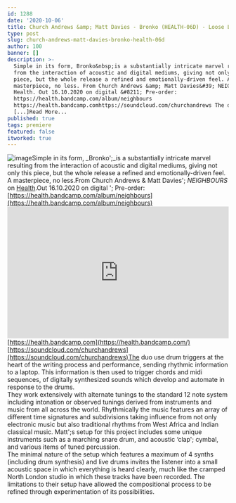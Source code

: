 ```yaml
---
id: 1288
date: '2020-10-06'
title: Church Andrews &amp; Matt Davies - Bronko (HEALTH-06D) - Loose Lips
type: post
slug: church-andrews-matt-davies-bronko-health-06d
author: 100
banner: []
description: >-
  Simple in its form, Bronko&nbsp;is a substantially intricate marvel resulting
  from the interaction of acoustic and digital mediums, giving not only this
  piece, but the whole release a refined and emotionally-driven feel. A
  masterpiece, no less. From Church Andrews &amp; Matt Davies&#39; NEIGHBOURS on
  Health. Out 16.10.2020 on digital &#8211; Pre-order:
  https://health.bandcamp.com/album/neighbours
  https://health.bandcamp.comhttps://soundcloud.com/churchandrews The duo
  [...]Read More...
published: true
tags: premiere
featured: false
itworked: true
---
```

![image](../undefined)Simple in its form, _Bronko';_is a substantially intricate marvel resulting from the interaction of acoustic and digital mediums, giving not only this piece, but the whole release a refined and emotionally-driven feel. A masterpiece, no less.From Church Andrews & Matt Davies'; _NEIGHBOURS_ on [Health](https://health.bandcamp.com/).Out 16.10.2020 on digital '; Pre-order: [https://health.bandcamp.com/album/neighbours](https://health.bandcamp.com/album/neighbours)<iframe width='100%' height='300' scrolling='no' frameborder='no' allow='autoplay' src='https://w.soundcloud.com/player/?url=https%3A//api.soundcloud.com/tracks/905752831&color=%23ff5500&auto_play=false&hide_related=false&show_comments=true&show_user=true&show_reposts=false&show_teaser=true'></iframe>[](https://soundcloud.com/churchandrews)[https://health.bandcamp.com](https://health.bandcamp.com/)  
[https://soundcloud.com/churchandrews](https://soundcloud.com/churchandrews)The duo use drum triggers at the heart of the writing process and performance, sending rhythmic information to a laptop. This information is then used to trigger chords and midi sequences, of digitally synthesized sounds which develop and automate in response to the drums.  
They work extensively with alternate tunings to the standard 12 note system including intonation or observed tunings derived from instruments and music from all across the world. Rhythmically the music features an array of different time signatures and subdivisions taking influence from not only electronic music but also traditional rhythms from West Africa and Indian classical music. Matt';s setup for this project includes some unique instruments such as a marching snare drum, and acoustic ‘clap'; cymbal, and various items of tuned percussion.  
The minimal nature of the setup which features a maximum of 4 synths (including drum synthesis) and live drums invites the listener into a small acoustic space in which everything is heard clearly, much like the cramped North London studio in which these tracks have been recorded. The limitations to their setup have allowed the compositional process to be refined through experimentation of its possibilities.